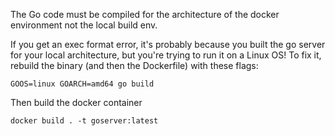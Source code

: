 The Go code must be compiled for the architecture of the docker environment not the local build env.

If you get an exec format error, it's probably because you built the go server for your local architecture, but you're trying to run it on a Linux OS! To fix it, rebuild the binary (and then the Dockerfile) with these flags:

```GOOS=linux GOARCH=amd64 go build```

Then build the docker container

```docker build . -t goserver:latest```